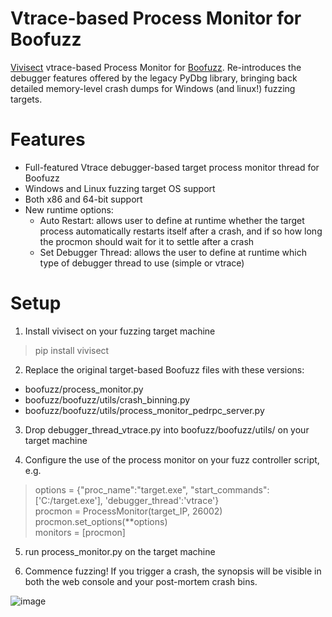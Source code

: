 
# Vtrace-based Process Monitor for Boofuzz
[Vivisect](https://github.com/vivisect/vivisect) vtrace-based Process Monitor for [Boofuzz](https://github.com/jtpereyda/boofuzz). Re-introduces the debugger features offered by the legacy PyDbg library, bringing back detailed memory-level crash dumps for Windows (and linux!) fuzzing targets.

# Features
- Full-featured Vtrace debugger-based target process monitor thread for Boofuzz
- Windows and Linux fuzzing target OS support
- Both x86 and 64-bit support
- New runtime options:
  - Auto Restart: allows user to define at runtime whether the target process automatically restarts itself after a crash, and if so how long the procmon should wait for it to settle after a crash
  - Set Debugger Thread: allows the user to define at runtime which type of debugger thread to use (simple or vtrace)

# Setup
1. Install vivisect on your fuzzing target machine
> pip install vivisect

2. Replace the original target-based Boofuzz files with these versions:
- boofuzz/process_monitor.py
- boofuzz/boofuzz/utils/crash_binning.py
- boofuzz/boofuzz/utils/process_monitor_pedrpc_server.py

3. Drop debugger_thread_vtrace.py into boofuzz/boofuzz/utils/ on your target machine

4. Configure the use of the process monitor on your fuzz controller script, e.g.

> options = {"proc_name":"target.exe", "start_commands":['C:/target.exe'], 'debugger_thread':'vtrace'}  
> procmon = ProcessMonitor(target_IP, 26002)  
> procmon.set_options(**options)  
> monitors = [procmon]  

5. run process_monitor.py on the target machine

6. Commence fuzzing! If you trigger a crash, the synopsis will be visible in both the web console and your post-mortem crash bins. 

![image](https://user-images.githubusercontent.com/85505707/196249139-4bae8d10-106a-4874-a489-f7eca4598d65.png)
